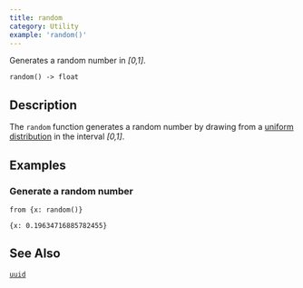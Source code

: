 ```yaml
---
title: random
category: Utility
example: 'random()'
---
```


Generates a random number in *[0,1]*.

```tql
random() -> float
```

## Description

The `random` function generates a random number by drawing from a [uniform
distribution](https://en.wikipedia.org/wiki/Continuous_uniform_distribution) in
the interval *[0,1]*.

## Examples

### Generate a random number

```tql
from {x: random()}
```

```tql
{x: 0.19634716885782455}
```

## See Also

[`uuid`](uuid.md)
